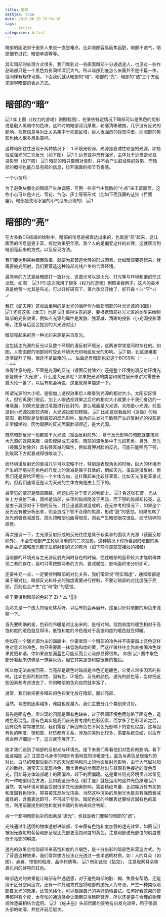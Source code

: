 ```yaml
---
title: 暗部
mathjax: true
date: 2019-06-20 15:34:16
tags:
    - Artist
categories: Artist
---
```

暗部的画法对于很多人来说一直是难点，比如暗部容易画焦画脏，暗部不透气，暗部细节过花，暗部单调等等。

其实暗部的处理方式很多，我们看到过一些画面暗部十分通透迷人，也见过一些作品暗部只是一个黑色剪影同样深沉大气。所以暗部到底怎么来画并不是千篇一律，但同样有规律可循，下面我们就从暗部的“暗”、暗部的“亮”、暗部的“透”三个方面来聊聊暗部的表达方式。
# 暗部的“暗”
![1](1.jpg)
如上图（《权力的游戏》剧照截图），在某些特定情况下暗部可以是黑色的剪影或是融入黑暗中的色块，这种时的暗部深沉厚重，轮廓清晰硬朗，几乎没有反光的影响，视觉信息与对比关系集中于亮部区域，给人很强烈的视觉冲击，而暗部的剪影也给人很多想象空间。

这种暗部往往出现于两种情况下：
1.环境光较弱，光源是衰减性较强的光源，如蜡烛或强光的二次反光（如下图）
![1](2.jpg)
2.远景或中景有强光，主体处于近景逆光或投影里（如下图）
![1](3.jpg)
暗部的暗只要用对情形，并不会产生脏或焦的效果，而暗部的概括也能凸显亮部的信息，拉开画面的细节节奏感。

一个小技巧：

为了避免块面化的暗部产生单调感，可用一些空气中飘散的“小点”来丰富画面，这些小点可以是火花、雪花、气泡、灰尘等等形式（比如下面我画的这张《巨蟹座》，暗部是使用水里的小气泡来点缀的）
![1](/images/DDC/shade/4.jpg)
# 暗部的“亮”

在大多数CG插画的绘制中，暗部的信息是被表达出来的，也就是“亮”起来，这让画面的信息量更丰富，视觉效果更华丽，我个人的是偏爱这样的处理，这就牵涉到暗部亮起来的方式，以及呈现方法。

我们要达到某种画面效果，就要为其营造合理的形成因素。比如暗部要亮起来，就需要被光照射，我们要营造这种暗部光线产生的合理环境。

最简单的方式是给暗部打一盏补光，这盏光可以是火光、灯光等与环境和谐的形式出现，如图：
![1](/images/DDC/shade/5.jpg)
PS:这次我用了很多《权力的游戏》剧照来做例子，这片的美术真是绝赞～尤其是布光，可以好好研究下，第六季又开始了，好开森ヾ(=^▽^=)ノ

我在《蛇夫座》这张画里用的是发光的酒杯作为脸部暗部的补光光源的(如图）
![1](/images/DDC/shade/6.jpg)
还有这张《龙王》也是
![1](/images/DDC/shade/7.jpg)
值得注意的是，要根据暗部补光光源的类型来绘制暗部的光影效果，例如点光源的属性是发散、强衰减、清晰的投影（小光源投影清晰，注意与后面会提到的大光源对比）

暗部亮起来的另一种光的来源是来自反光。

这包括主光源的反光以及整个环境的漫反射环境光，这两者常常是同时存在的。如图，人物面部的暗部同时受到环境天光和地面反光的影响。
![1](/images/DDC/shade/8.jpg)
额，到这里难度逐渐提升了哦，但还不是最难的。。。
后面还有暗部色彩这个BOSS呢（╯－＿－）╯╧╧   
值得注意的是，不管是光源的反光（镜面反射除外）还是整个环境的漫反射环境光都是属于“大光源”，什么是大光源呢？如果把光源的类型和属性展开来讲又需要长篇大论一番了，以后有机会再说，这里就简单描述一下。

所谓光源的大小呢，是指加上透视效果后人眼看到光源的相对大小。太阳实际很大，但它离我们很远，加上人眼透视效果之后它的相对大小就要小于我们身边的一堵墙面，如果光是通过墙面进行反射的，那么墙面是大光源，太阳是小光源。前面提到小光源投影较清晰，大光源投影较模糊。
![1](/images/DDC/shade/9.jpg)
比如这张我画的《莲姬》的局部图，脸颊就是受到肩部的反光影响，鬓角的头发对于脸颊产生的反射光的投影是非常模糊的，因为肩胛的反光面离脸部很近，是大光源。

既然暗部反光一般都属于大光源（镜面反射除外），基于反光影响的暗部就要按照大光源的效果来画：投影模糊或无投影，暗部的深色集中于光的死角。另外，反光（镜面反射除外）具有强衰减的属性，例如肩胛对脸的反光，可能只能照亮下颚，到眼窝下方就衰减得很暗淡了。

而环境漫反射光的衰减几乎可以忽略不计，特别是表现角色的时候，巨大的环境所产生的环境光在角色的尺度上的衰减是微乎其微的，例如天光。虽说是漫反射，但我们还是要给环境光一个主体方向，这样画起来比较好表现，比如天光虽是笼罩式的，但我们通常还是认为天光的主体方向是由上至下的。

最常见的情况是暗部画脏，问题出在对于反光的判断上。
![1](/images/DDC/shade/10.jpg)
看这张石膏，光从左上方投射下来，同样是暗部，头顶的暗部隐没于黑暗，而下颚的暗部却较亮，这是由于肩膀对于下颚的反光，并且迅速衰减造成的，在无参考的情况下，如果这个反光没有被分析出来，则会造成下颚不合理的焦黑，形成“脏”的感觉。如果忽略了反光的强衰减属性，把头顶暗部也画得很亮，则会产生暗部很花很乱，细节琐碎的感觉。

再次强调一下，主光源反射形成的反光往往是属于较柔和的面状大光源（镜面反射除外），不会在暗部产生轮廓清晰的的二次投影。这种情况下你所看到的暗部的黑色是主光源和反光都无法照射到的光的死角（如下颚与颈部交接处的褶皱）

当暗部的环境光与主光源反射光同时存在的时候，往往暗部的面积较大才能明确体现二者的存在，届时只需按照两者的方向、衰减属性、影响面积来分析即可。

还要补充一点，一定要控制暗部的对比关系，我们常常说“明实暗虚”，通常暗部是属于弱对比，暗部反光和补光的强度需要进行控制，不要让暗部的对比度强于亮部，否则也会产生“花”和“脏”的感觉。


终于要讲到暗部的色彩了  Σ( ° △ °|||)︴

色彩又是一个庞大的理论体系呀，以后有机会再展开，这里只针对暗部的用色来浅聊一下。

首先要明确的是，色彩的冷暖是对比出来的、是相对的。低饱和度的暖色相对于高饱和度的暖色就显得冷，低饱和度的冷色相对于高饱和度的暖色就显得暖。

例如在一个暖光源为主的画面中，你要表现一个暗部的冷色并不需要画上蓝色这样绝对意义的冷色，你只需要画一抹低饱和度的黄，而这样做往往比你直接画冷色效果要更和谐，你如果直接画蓝色可能反而会让暗部显得很焦。
如图
![1](/images/DDC/shade/11.jpg)
图中取色部分看起来仿佛是一抹紫灰色，但它其实是饱和度很低的橙色。

所以你无法直接回答，当亮部是暖色时暗部是冷色还是暖色，它受非常多因素的影响，比如色彩的相对性、固有色、环境色、反光的颜色、透光的颜色等，当你把这些因素都考虑进去了，你的暗部的色彩自然就丰富了。

通常，我们会把更多精彩的色彩变化放在暗部，而非亮部。

当然，考虑的因素越多，难度也就越大，我们主要分几个类别来讨论。

首先是固有色。常出现的问题是固有色缺失，过于强调环境色而忽略了固有色，造成色彩混乱。固有色其实是我们首先要考虑的色彩因素，而学多了色彩理论之后，固有色却常常被忽视，我们需要了解固有色在不同色光影响下的变化程度，这与固有色的明度、饱和度、材质都有关系，涉及的类别比较多，需要系统总结，以后有机会再详细说一下，这次就不展开了。

刚才我们谈到了暗部的反射光与环境光，接下来我们看看他们对色彩的影响。看下面这幅图
![1](/images/DDC/shade/12.jpg)
注意白马身体的暗部有着明显的冷暖变化，蓝色与黄色呈现强烈的对比，白马的暗部受到向下的天光影响和向上的地面反射光影响，由于大气层对阳光的散射，通常天光呈现冷色，而土黄色的地面反射出与其固有色接近的暖色反光，因此马身体暗部朝上的面偏冷，超下的面偏暖。这是室外阳光环境里非常常见的一种暗部用色方法，比如我这张作品《射手座》就是运用的这种光色原理
![1](/images/DDC/shade/13.jpg)
当然，实际环境可能会受到很多其他因素影响，需要精细考量，比如靠近具有高饱和度固有色物体，容易被其反射光渲染，当然这种渲染的反射光也是具有强烈衰减属性的，含蓄表达即可，不可过于夸张。暗部色彩的冷暖表达要结合固有色的属性，利用前面提到的饱和度对冷暖的影响来综合判断。


另一个影响暗部色彩的因素是“透光”，也就是我们要聊的暗部的“透”。

光线通过半透明的物体透射进暗部，带来固有色饱和度加强的透光效果，如图
![1](/images/DDC/shade/14.jpg)
被阳光直射的葡萄暗部呈现比亮部更高饱和度的黄色，注意暗部透光部位的明度要低于亮部的明度。

透光的效果会给暗部带来高饱和度的点缀色，是十分出彩的暗部色彩营造方式。为了营造这种效果，我们常常想方设法让光透过一些半透明材质，如：人的耳朵（如图）、鼻翼、怪物的粘液、晶体材质等。
![1](/images/DDC/shade/15.jpg)
例如这张《恰克》， 注意观察耳朵和鼻孔内的鲜艳的红色。

暗部透光的效果能让暗部有种通透感，对于避免暗部的脏、糊、焦很有帮助，还能用于区分空间层次。还有一种处理方式是将暗部的透光人为夸张，产生一种类似暗部自发光的效果，比较风格化，可以根据自己的喜好酌情尝试。任何好看效果的使用都得有个度，太夸张的通透感会让画面显得琐碎轻浮，所以还是要与合理的物理规律逻辑相结合运用。
![1](/images/DDC/shade/16.jpg)
《蛇夫座》头部后面的景物有自发光效果，用于强调头部的轮廓，并拉开前后层次。
